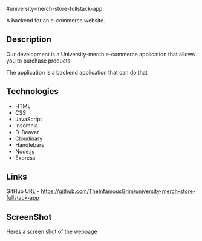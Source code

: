 #university-merch-store-fullstack-app

A backend for an e-commerce website.

## Description

Our development is a University-merch e-commerce application that allows you to purchase products.

The application is a backend application that can do that

## Technologies

- HTML
- CSS
- JavaScript
- Insomnia
- D-Beaver
- Cloudinary
- Handlebars
- Node.js
- Express

## Links

GitHub URL - https://github.com/TheInfamousGrim/university-merch-store-fullstack-app

## ScreenShot

Heres a screen shot of the webpage

